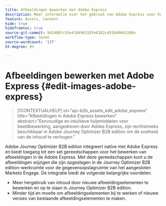```yaml
---
title: Afbeeldingen bewerken met Adobe Express
description: Meer informatie over het gebruik van Adobe Express voor het bewerken van afbeeldingen in de werkruimte van Journey Optimizer B2B edition.
feature: Assets, Content
hide: true
hidefromtoc: true
source-git-commit: 941400fc55e418496318fe8182cd918d0643388e
workflow-type: tm+mt
source-wordcount: '137'
ht-degree: 0%

---
```


# Afbeeldingen bewerken met Adobe Express {#edit-images-adobe-express}

>[!CONTEXTUALHELP]
>id="ajo-b2b_assets_edit_adobe_express"
>title="Afbeeldingen in Adobe Express bewerken"
>abstract="Eenvoudige en intuïtieve hulpmiddelen voor beeldbewerking, aangedreven door Adobe Express, zijn rechtstreeks beschikbaar in Adobe Journey Optimizer B2B edition om de snelheid van de inhoud te verhogen."

Adobe Journey Optimizer B2B edition integreert native met Adobe Express en biedt toegang tot een set gereedschappen voor het bewerken van afbeeldingen in de Adobe Express. Met deze gereedschappen kunt u de afbeeldingen wijzigen die zijn opgeslagen in de Journey Optimizer B2B edition-werkruimte voor de gegevensopslagruimte van het aangesloten Marketo Engage. De integratie biedt de volgende belangrijke voordelen:

* Meer hergebruik van inhoud door nieuwe afbeeldingselementen te bewerken en op te slaan in Journey Optimizer B2B edition.
* Minder tijd en moeite om afbeeldingselementen bij te werken of nieuwe versies van bestaande afbeeldingselementen te maken.
